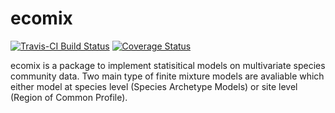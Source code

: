 # ecomix
[![Travis-CI Build Status](https://travis-ci.org/skiptoniam/ecomix.svg?branch=master)](https://travis-ci.org/skiptoniam/ecomix.svg?branch=master)
[![Coverage Status](https://img.shields.io/codecov/c/github/skiptoniam/ecomix/master.svg)](https://codecov.io/github/skiptoniam/ecomix?branch=master)

ecomix is a package to implement statisitical models on multivariate species community data. Two main type of finite mixture models are avaliable which either model at species level (Species Archetype Models) or site level (Region of Common Profile). 
